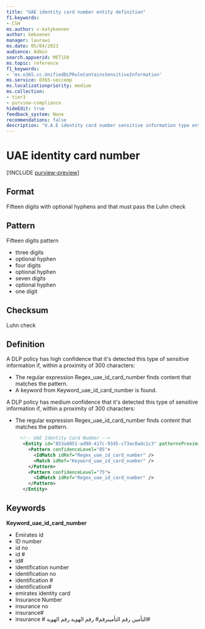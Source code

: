 ```yaml
---
title: "UAE identity card number entity definition"
f1.keywords:
- CSH
ms.author: v-katykoenen
author: kmkoenen
manager: laurawi
ms.date: 05/04/2023
audience: Admin
search.appverid: MET150
ms.topic: reference
f1_keywords:
- 'ms.o365.cc.UnifiedDLPRuleContainsSensitiveInformation'
ms.service: O365-seccomp
ms.localizationpriority: medium
ms.collection:
- tier3
- purview-compliance
hideEdit: true
feedback_system: None
recommendations: false
description: "U.A.E identity card number sensitive information type entity definition."
---
```


# UAE identity card number

[!INCLUDE [purview-preview](../includes/purview-preview.md)]

## Format

Fifteen digits with optional hyphens and that must pass the Luhn check 

## Pattern

Fifteen digits pattern 

- three digits  
- optional hyphen 
- four digits 
- optional hyphen 
- seven digits 
- optional hyphen 
- one digit 

## Checksum

Luhn check 

## Definition

A DLP policy has high confidence that it's detected this type of sensitive information if, within a proximity of 300 characters: 

- The regular expression Regex_uae_id_card_number finds content that matches the pattern. 
- A keyword from Keyword_uae_id_card_number is found. 

 
A DLP policy has medium confidence that it's detected this type of sensitive information if, within a proximity of 300 characters: 

- The regular expression Regex_uae_id_card_number  finds content that matches the pattern. 

```xml
     <!-- UAE Identity Card Number -->
      <Entity id="853a8051-ad90-417c-9345-c73ac0adc1c3" patternsProximity="300" recommendedConfidence="85">
        <Pattern confidenceLevel="85">
          <IdMatch idRef="Regex_uae_id_card_number" />
          <Match idRef="Keyword_uae_id_card_number" />
        </Pattern>
        <Pattern confidenceLevel="75">
          <IdMatch idRef="Regex_uae_id_card_number" />
        </Pattern>
      </Entity>
```

## Keywords

**Keyword_uae_id_card_number**

- Emirates id
- ID number
- id no
- id #
- id#
- identification number
- identification no
- identification #
- identification#
- emirates identity card
- Insurance Number
- insurance no
- insurance#
- insurance #
 التأمين رقم
 التأمينرقم#
رقم الهوية
رقم الهوية#
